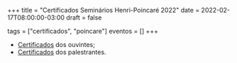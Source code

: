 +++
title = "Certificados Seminários Henri-Poincaré 2022"
date = 2022-02-17T08:00:00-03:00
draft = false

tags = ["certificados", "poincare"]
eventos = []
+++

- [Certificados](/arquivos/2022/poincare_ouvintes_2022.pdf) dos ouvintes;
- [Certificados](/arquivos/2022/poincare_palestrantes_2022.pdf) dos palestrantes.
